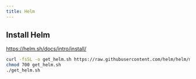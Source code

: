 ```yaml
---
title: Helm
---
```


## Install Helm
<https://helm.sh/docs/intro/install/>

```bash
curl -fsSL -o get_helm.sh https://raw.githubusercontent.com/helm/helm/master/scripts/get-helm-3
chmod 700 get_helm.sh
./get_helm.sh
```